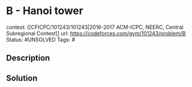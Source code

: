 # B - Hanoi tower

contest: [[CFICPC/101243/101243|2016-2017 ACM-ICPC, NEERC, Central Subregional Contest]]
url: https://codeforces.com/gym/101243/problem/B
Status: #UNSOLVED
Tags: #

## Description

## Solution

